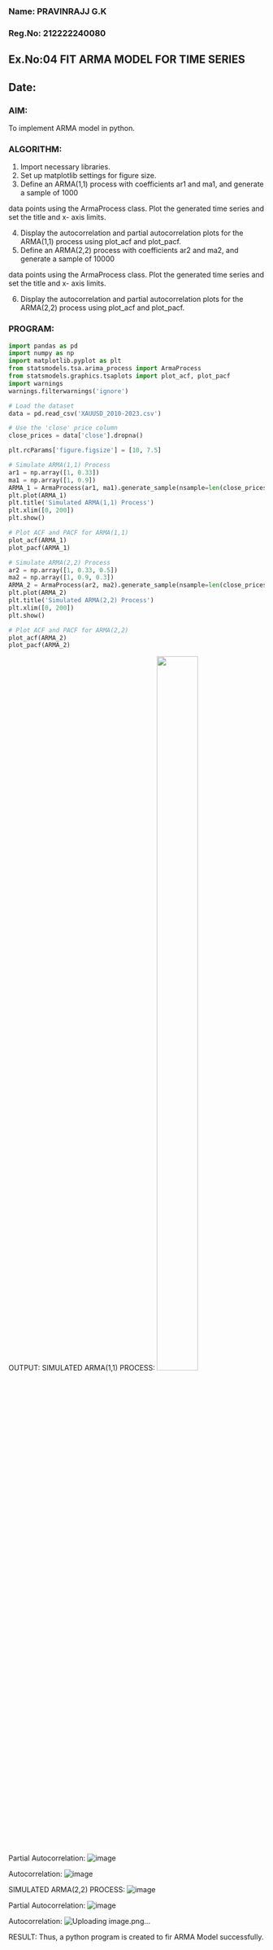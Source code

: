 ### Name: PRAVINRAJJ G.K
### Reg.No: 212222240080
## Ex.No:04   FIT ARMA MODEL FOR TIME SERIES
## Date: 



### AIM:
To implement ARMA model in python.
### ALGORITHM:
1. Import necessary libraries.
2. Set up matplotlib settings for figure size.
3. Define an ARMA(1,1) process with coefficients ar1 and ma1, and generate a sample of 1000

data points using the ArmaProcess class. Plot the generated time series and set the title and x-
axis limits.

4. Display the autocorrelation and partial autocorrelation plots for the ARMA(1,1) process using
plot_acf and plot_pacf.
5. Define an ARMA(2,2) process with coefficients ar2 and ma2, and generate a sample of 10000

data points using the ArmaProcess class. Plot the generated time series and set the title and x-
axis limits.

6. Display the autocorrelation and partial autocorrelation plots for the ARMA(2,2) process using
plot_acf and plot_pacf.
### PROGRAM:
```py
import pandas as pd
import numpy as np
import matplotlib.pyplot as plt
from statsmodels.tsa.arima_process import ArmaProcess
from statsmodels.graphics.tsaplots import plot_acf, plot_pacf
import warnings
warnings.filterwarnings('ignore')

# Load the dataset
data = pd.read_csv('XAUUSD_2010-2023.csv')

# Use the 'close' price column
close_prices = data['close'].dropna()

plt.rcParams['figure.figsize'] = [10, 7.5]

# Simulate ARMA(1,1) Process
ar1 = np.array([1, 0.33])
ma1 = np.array([1, 0.9])
ARMA_1 = ArmaProcess(ar1, ma1).generate_sample(nsample=len(close_prices))
plt.plot(ARMA_1)
plt.title('Simulated ARMA(1,1) Process')
plt.xlim([0, 200])
plt.show()

# Plot ACF and PACF for ARMA(1,1)
plot_acf(ARMA_1)
plot_pacf(ARMA_1)

# Simulate ARMA(2,2) Process
ar2 = np.array([1, 0.33, 0.5])
ma2 = np.array([1, 0.9, 0.3])
ARMA_2 = ArmaProcess(ar2, ma2).generate_sample(nsample=len(close_prices) * 10)
plt.plot(ARMA_2)
plt.title('Simulated ARMA(2,2) Process')
plt.xlim([0, 200])
plt.show()

# Plot ACF and PACF for ARMA(2,2)
plot_acf(ARMA_2)
plot_pacf(ARMA_2)

```
OUTPUT:
SIMULATED ARMA(1,1) PROCESS:
<img src="https://github.com/user-attachments/assets/809ab609-fa7d-4e6a-ada1-67795828501a" height="60%" width="40%">

Partial Autocorrelation:
![image](https://github.com/user-attachments/assets/392dd6f3-61d8-4b97-9091-1eae6218549f)

Autocorrelation:
![image](https://github.com/user-attachments/assets/dd4d8c15-9aad-4fea-a399-a7d2aea7d2a5)


SIMULATED ARMA(2,2) PROCESS:
![image](https://github.com/user-attachments/assets/c1529876-ce89-4bbc-b588-180518c4c077)

Partial Autocorrelation:
![image](https://github.com/user-attachments/assets/bd0d34be-51e0-423f-b3ce-c03618392602)

Autocorrelation:
![Uploading image.png…]()

RESULT:
Thus, a python program is created to fir ARMA Model successfully.
